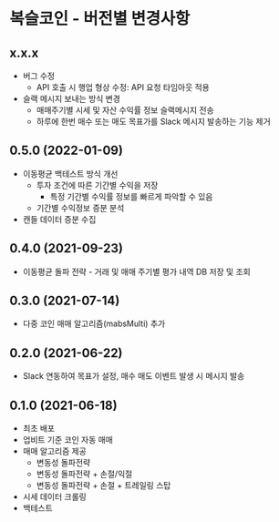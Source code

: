 #  복슬코인 - 버전별 변경사항

## x.x.x
- 버그 수정
  - API 호출 시 행업 형상 수정: API 요청 타임아웃 적용 
- 슬랙 메시지 보내는 방식 변경
  - 매매주기별 시세 및 자산 수익률 정보 슬랙메시지 전송
  - 하루에 한번 매수 또는 매도 목표가를 Slack 메시지 발송하는 기능 제거

## 0.5.0 (2022-01-09)
- 이동평균 백테스트 방식 개선 
  - 투자 조건에 따른 기간별 수익을 저장
    - 특정 기간별 수익률 정보를 빠르게 파악할 수 있음
  - 기간별 수익정보 증분 분석 
- 캔들 데이터 증분 수집

## 0.4.0 (2021-09-23)
- 이동평균 돌파 전략 - 거래 및 매매 주기별 평가 내역 DB 저장 및 조회

## 0.3.0 (2021-07-14)
- 다중 코인 매매 알고리즘(mabsMulti) 추가

## 0.2.0 (2021-06-22)
- Slack 연동하여 목표가 설정, 매수 매도 이벤트 발생 시 메시지 발송

## 0.1.0 (2021-06-18)
- 최초 배포
- 업비트 기준 코인 자동 매매
- 매매 알고리즘 제공
    - 변동성 돌파전략
    - 변동성 돌파전략 + 손절/익절
    - 변동성 돌파전략 + 손절 + 트레일링 스탑
- 시세 데이터 크롤링
- 백테스트 
